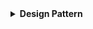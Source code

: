<details>
  <summary><strong> Design Pattern </strong></summary>




<details>
  <summary><strong> Singleton </strong></summary>

**Singleton** là một mẫu thiết kế thuộc nhóm Creational (mẫu khởi tạo), nó đảm bảo rằng một class chỉ có **một đối tượng duy nhất** được tạo ra, và cung cấp **một phương thức** để truy cập đến đối tượng đó từ bất kỳ đâu trong chương trình.

**Singleton** thường sử dụng cho những hệ thống chỉ cần một phiên bản duy nhất như: kết nối cơ sở dữ liệu, bộ nhớ đệm (cache), logger để ghi log, hoặc cấu hình hệ thống.

Các thành phần chính của Singleton:

🔍 **Private Constructor:**
+  Đảm bảo rằng không ai có thể khởi tạo đối tượng từ bên ngoài class.

🔍 **Static Instance:** 
+  Đối tượng tĩnh duy nhất của class.
+  Không thể tạo ra nhiều hơn một đối tượng của class Singleton.

🔍 **Static Method:** 
+  Phương thức để truy cập đến đối tượng duy nhất từ mọi nơi trong chương trình.

```cpp
void gpioInit();
void gpioSetPin(int pin, bool value);
void gpioReadPin(int pin);

class GpioManager{
    private:
        GpioManager(){ gpioInit(); }
        static GpioManager* instance;

    public:
        static GpioManager *getInstace(){
            if (!instance){
                instance = new GpioManager(); // 0xc8
            }
            return instance;
        }
        void setPin(int pin, bool value){ gpioSetPin(pin, value); }
        void readPin(int pin){ gpioReadPin(pin); }
};
```
Trong đó:
+  `GpioManager(){gpioInit();}`: Private Constructor đảm bảo rằng các hàm khởi tạo đối tượng sẽ không thể thực hiện bên ngoài.
+  `static GpioManager* instance`: Đây là đối tượng tĩnh duy nhất của class, đảm nhiệm quản lý đối tượng được tạo.
+  ```cpp
        static GpioManager *getInstace(){
            if (!instance){
                instance = new GpioManager(); // 0xc8
            }
            return instance;
        }
   ```
Phương thức để truy cập đến đối tượng duy nhất từ mọi nơi trong chương trình đồng thời đảm bảo rằng không thể tạo ra nhiều hơn một đối tượng trong class Singleton.

Triển khai trong `main`:
```cpp
// 0xc8 : địa chỉ cố định
GpioManager* GpioManager::instance = nullptr; 

int main(){
    GpioManager* gpioManager = GpioManager::getInstace();
    gpioManager->setPin();
    gpioManager->readPin();
    GpioManager* gpioManager2 = GpioManager::getInstace();
    return 0;
}
```

</details>




<details>
  <summary><strong> Observer </strong></summary>

**Observer** là một mẫu thiết kế thuộc nhóm **Behavioral** (mẫu hành vi), nó định nghĩa một mối quan hệ phụ thuộc **one-to-many** giữa các đối tượng, nghĩa là khi một **đối tượng thay đổi trạng thái** (Subject), tất cả các **đối tượng phụ thuộc** (Observers) vào nó sẽ được **tự động thông báo và cập nhật**.

<img width="1041" height="514" alt="image" src="https://github.com/user-attachments/assets/6f8afb23-9916-43ad-a581-41f3e1eda0d2" />

Các thành phần chính:

🔍 **Subject**:
+  Đối tượng giữ trạng thái và chịu trách nhiệm thông báo cho các Observer về sự thay đổi.
+  Cung cấp phương thức để thêm, xóa, và thông báo Observer.

🔍 **Observer**:
+  Một interface định nghĩa phương thức cập nhật dữ liệu.
+  Observer sẽ thực hiện hành động khi nhận được thông báo từ Subject.

🔍 **Concrete Observer**:
+  Là các class kế thừa từ Observer và thực hiện phương thức cập nhật dữ liệu.
+  Các class này sẽ nhận thông báo từ Subject và xử lý thông tin.

🔍 **Concrete Subject**:
+  Là class triển khai cụ thể của Subject.
+  Chứa logic để quản lý danh sách Observer và trạng thái của Subject.

Sơ đồ class của Observer:

<img width="899" height="535" alt="image" src="https://github.com/user-attachments/assets/dfb4d47c-8c53-4ea1-8a0e-cd78848c0eda" />

**Đặc điểm chính của Observer Pattern:**

🔍 **Mối quan hệ giữa Subject và Observer:**
+  Subject giữ một danh sách các Observer. 
+  Các Observer đăng ký nhận thông báo từ Subject khi có sự thay đổi trạng thái. 
+  Observer có thể thêm, xóa hoặc cập nhật trong danh sách này.

🔍 **Tự động thông báo (Push Notification):**
+  Khi trạng thái của Subject thay đổi, nó sẽ tự động thông báo cho tất cả các Observer đã đăng ký. 
+  Các Observer không cần chủ động kiểm tra trạng thái của Subject mà sẽ nhận thông báo ngay khi có thay đổi.

🔍 **Tính linh hoạt và mở rộng:**
+  Observer Pattern cho phép dễ dàng thêm hoặc xóa các Observer mà không cần thay đổi Subject.
+  Observer có thể dễ dàng ngừng nhận thông báo từ Subject bằng cách hủy đăng ký, giúp kiểm soát tốt hơn việc quản lý tài nguyên và sự kiện trong hệ thống.

🔍 **Nhiều Observer có thể theo dõi một hoặc nhiều Subject:**
+  Nhiều Observer có thể cùng theo dõi một Subject. Điều này cho phép cùng một sự kiện trong Subject có thể ảnh hưởng đến nhiều đối tượng khác nhau.
+  Một Observer có thể đăng ký để nhận thông báo từ nhiều Subject khác nhau, và mỗi Subject sẽ thông báo cho Observer khi có sự thay đổi liên quan.

Ví dụ minh họa cho Observer:
```cpp
#include <iostream>
#include <vector>
#include <string>
#include <algorithm>
using namespace std;

// Interface for observers (display, logger, etc.)
class Observer {
public:
    virtual void update(float temperature, float humidity, float light) = 0;
};

// Subject (SensorManager) holds the state and notifies observers
class SensorManager {
    float temperature;
    float humidity;
    float light;
    vector<Observer*> observers;

public:
    void registerObserver(Observer* observer) {
        observers.push_back(observer);
    }

    void removeObserver(Observer* observer) {
        observers.erase(remove(observers.begin(), observers.end(), observer), observers.end());
    }

    void notifyObservers() {
        for (auto observer : observers) {
            observer->update(temperature, humidity, light);
        }
    }

    void setMeasurements(float temp, float hum, float lightLvl) {
        temperature = temp;
        humidity = hum;
        light = lightLvl;
        notifyObservers();
    }
};

// Display component (an observer)
class Display : public Observer {
public:
    void update(float temperature, float humidity, float light) override {
       cout << "Display: Temperature: " << temperature
            << ", Humidity: " << humidity
            << ", Light: " << light << endl;
    }
};

// Logger component (an observer)
class Logger : public Observer {
public:
    void update(float temperature, float humidity, float light) override {
        cout << "Logging data... Temp: " << temperature
             << ", Humidity: " << humidity
             << ", Light: " << light << endl;
    }
};
```
Phân tích thành phần:

🌟 **Observer**: Interface dùng cho việc cập nhập nhiệt độ, độ ẩm, ánh sáng
```cpp
class Observer {
public:
    virtual void update(float temperature, float humidity, float light) = 0;
};
```

🌟 **Concrete Subject:**: Giữ các trạng thái của cảm biến như `temperature`, `humidity`, `light` và các phương thức để truy cập và thông báo cho các Observer về sự thay đổi. Chứa logic để quản lý danh sách Observer và trạng thái của Subject.
```cpp
class SensorManager {
    float temperature;
    float humidity;
    float light;
    vector<Observer*> observers;

public:
    void registerObserver(Observer* observer) {
        observers.push_back(observer);
    }

    void removeObserver(Observer* observer) {
        observers.erase(remove(observers.begin(), observers.end(), observer), observers.end());
    }

    void notifyObservers() {
        for (auto observer : observers) {
            observer->update(temperature, humidity, light);
        }
    }

    void setMeasurements(float temp, float hum, float lightLvl) {
        temperature = temp;
        humidity = hum;
        light = lightLvl;
        notifyObservers();
    }
};
```
Trong đó:

🔍 `vector<Observer*> observers;`: là danh sách (mảng động) các con trỏ của các Observer khác nhau mà cùng đăng kí vào 1 Subject.

🔍 `void registerObserver(Observer* observer)`: Phương thức dùng để đăng kí cho các Observer để theo dõi một Subject, các Observer dược đăng kí sẽ được lưu vào mảng vector `observers`.
```cpp
   void registerObserver(Observer* observer) {
        observers.push_back(observer);
    }
```

🔍 `void removeObserver(Observer* observer)`: Phương thức dùng để xóa đăng kí của một Observer mong muốn ra khỏi mảng quản lý đăng kí:
```cpp
    void removeObserver(Observer* observer) {
      observers.erase(remove(observers.begin(), observers.end(), observer), observers.end());
  }
  ```
+ `remove(observers.begin(), observers.end(), observer)`: Dùng thuật toán `remove` để "dồn" tất cả phần tử khác `observer` về đầu vector, trả về iterator trỏ đến vị trí mới của `end()` (ngay sau phần tử cuối hợp lệ).
+ `erase(remove(observers.begin(), observers.end(), observer), observers.end())`: Xóa đi các phần tử giữa iterator trỏ đến vị trí mới và vị trí cuối của mảng `observers`. Khi này con trỏ `observer` mong muốn sẽ bị xóa đi (dữ liệu được trỏ đến không bị ảnh hưởng)

🔍 `void notifyObservers()`: Gửi thông báo cho toàn bộ các Observer

🌟 **Concrete Observer**: Là các class kế thừa từ Observer và thực hiện phương thức cập nhật dữ liệu. Các class này sẽ nhận thông báo từ Subject và xử lý thông tin.
```cpp
// Display component (an observer)
class Display : public Observer {
public:
    void update(float temperature, float humidity, float light) override {
       cout << "Display: Temperature: " << temperature
            << ", Humidity: " << humidity
            << ", Light: " << light << endl;
    }
};

// Logger component (an observer)
class Logger : public Observer {
public:
    void update(float temperature, float humidity, float light) override {
        cout << "Logging data... Temp: " << temperature
             << ", Humidity: " << humidity
             << ", Light: " << light << endl;
    }
};
```

Triển khai trong main:

```cpp
int main() {
    SensorManager sensorManager;

    Display display;
    Logger logger;

    sensorManager.registerObserver(&display);
    sensorManager.registerObserver(&logger);

    sensorManager.setMeasurements(25.0, 60.0, 700.0); // Simulate sensor data update
    sensorManager.setMeasurements(26.0, 65.0, 800.0); // Another sensor update

    return 0;
}
```

+  Khởi tạo hai Observer `display` và `logger`.
+  Đăng kí cho hai Observer trên qua phương thức `registerObserver()`.
+  Mỗi khi thay đổi dữ liệu bằng phương thức `setMeasurements` thì cả 2 Observer trên sẽ đều được thông báo.

Kết quả:
```
Display: Temperature: 25, Humidity: 60, Light: 700
Logging data... Temp: 25, Humidity: 60, Light: 700
Display: Temperature: 26, Humidity: 65, Light: 800
Logging data... Temp: 26, Humidity: 65, Light: 800
```


</details>





<details>
  <summary><strong> Factory Pattern </strong></summary>

**Factory Pattern** là một mẫu thiết kế thuộc nhóm **Creational patterns**, cho phép bạn ẩn đi việc khởi tạo đối tượng cụ thể, thay vào đó cung cấp một **cơ chế chung** để khởi tạo.

Factory Pattern chia làm 3 loại:
+  Simple Factory
+  Factory Method
+  Abstract Factory




<details>
  <summary><strong> Simple Factory </strong></summary>

**Simple Factory** không khởi tạo trực tiếp các đối tượng mà sử dụng một phương thức hoặc một lớp trung gian (Factory) để quyết định loại đối tượng nào sẽ được khởi tạo dựa trên **tham số đầu vào** hoặc logic cụ thể.

```cpp
class Create
{
  	void createObject(ObjectType type)
  {
  	  if (type == “temperature”) → khởi tạo 1 đối tượng là cảm biến nhiệt độ (new Temp())
  }
}
Create create;	create.createObject(“temperature”);
```

Các thành phần chính:
+  **Product**: interface mà các class con sẽ kế thừa.
+  **Concrete Product**: Các lớp con cụ thể được tạo ra từ Product.
+  **Factory**: Một class hoặc hàm đảm nhiệm việc tạo ra các đối tượng.

<img width="996" height="550" alt="image" src="https://github.com/user-attachments/assets/98654e06-930e-4c7f-9771-79711ce4e640" />

Đặc điểm:
+  **Tính trừu tượng**: Factory Pattern ẩn đi chi tiết về cách các đối tượng được tạo ra, giúp chương trình tách biệt giữa việc khởi tạo đối tượng và việc sử dụng đối tượng đó.
+  **Tính mở rộng**: Factory Pattern giúp hệ thống dễ dàng mở rộng khi cần thêm các lớp con mới mà không làm ảnh hưởng đến mã nguồn hiện có.
+  **Tính linh hoạt**: Khi hệ thống cần thay đổi hoặc thêm mới các đối tượng cụ thể, chúng ta chỉ cần cập nhật factory mà không cần sửa đổi mã nguồn chính.
+  **Giảm sự phụ thuộc**: Factory Pattern giúp mã nguồn giảm sự phụ thuộc vào các lớp cụ thể, từ đó tăng tính module và khả năng tái sử dụng.

Ví dụ minh họa:
```cpp
#include <iostream>
#include <string>

using namespace std;

// Abstract class
class Sensor{
    public:
        virtual void readData() = 0;
};

// Temperature class
class TemperatureSensor : public Sensor{
    public:
        void readData() override {
            cout<<"reading temp data: "<<endl;
        }
};

// Humidity class
class HumiditySensor : public Sensor{
    public:
        void readData() override {
            cout<<"reading humidity data: "<<endl;
        }
};

// Factory class (Creator)
class SensorFactory{
    public:
        static Sensor* createSensor(const string& sensorType){
            if(sensorType == "temp"){
                return new TemperatureSensor();     // trả về đối tượng TemperatureSensor
            }
            else if (sensorType == "humi"){
                return new HumiditySensor();        // trả về đối tượng PressureSensor
            }
            else{
                return nullptr;                     // trả về con trỏ null
            }
        }
};


int main(int argc, char const *argv[])
{
    Sensor* sensor = SensorFactory::createSensor("humi");
    sensor->readData();
    return 0;
}
```

Trong đó:
+  `class Sensor`: Là interface mà các class con (các cảm biến được xác định rõ) sẽ kế thừa.
+  `class TemperatureSensor` và `class HumiditySensor`: Là các lớp con cụ thể được tạo ra từ `class Sensor`.
+  `class SensorFactory`: Là class đảm nhiệm việc tạo ra các đối tượng. Sử dụng phương thức `createSensor` để tạo ra các đối tượng tương ứng với `sensorType`.

Kết quả:
```
reading humidity data: 
```

</details>






<details>
  <summary><strong> Factory Method </strong></summary>

**Factory Method** được dùng để tạo đối tượng mà không chỉ định chính xác lớp cụ thể sẽ được tạo ra, thay vào đó để cho các lớp con quyết định lớp nào sẽ được khởi tạo.

Các thành phần chính:
+  **Product**: Giao diện chung cho tất cả object được tạo.
+  **Concrete Product**: Các lớp con cụ thể được tạo ra từ Product.
+  **Creator**: Khai báo phương thức khởi tạo đối tượng.
+  **Concrete Creator**: triển khai phương thức trên để tạo ra đối tượng cụ thể.

<img width="981" height="532" alt="image" src="https://github.com/user-attachments/assets/b6a5f079-77e7-4cda-86bd-9ccefe893ec7" />

Ví dụ minh họa:

```cpp
#include <iostream>
using namespace std;

// Interface for Sensor
class ISensor
{
    public:
        virtual void read_data() = 0;
};

// Temperature
class Temperature : public ISensor
{
    public:
        void read_data()
        {
            cout << "reading temperature data\n";
        }
};

// Pressure
class Pressure : public ISensor
{
    public:
        void read_data()
        {
            cout << "reading pressure data\n";
        }
};

// Humidity
class Humidity : public ISensor
{
    public:
        void read_data()
        {
            cout << "reading humidity data\n";
        }
};

// Class chứa cơ chế khởi tạo đối tượng
class SensorFactory
{
    public:
        virtual ISensor* createSensor() = 0;
};

// Class đảm nhận triển khai đối tượng Temperature
class TempFactory : public SensorFactory
{
    public:
        ISensor* createSensor()
        {
            return new Temperature();
        }
};

// Class đảm nhận triển khai đối tượng Pressure
class PressFactory : public SensorFactory
{
    public:
        ISensor* createSensor()
        {
            return new Pressure();
        }
};

// Class đảm nhận triển khai đối tượng Humidity
class HumiFactory : public SensorFactory
{
    public:
        ISensor* createSensor()
        {
            return new Humidity();
        }
};

int main()
{
    SensorFactory *create = new TempFactory();
    ISensor *sensor = create->createSensor();
    sensor->read_data();

    create = new PressFactory();
    sensor = create->createSensor();
    sensor->read_data();

    return 0;
}
```

Trong đó:
+  `class ISensor`: Giao diện chung cho việc khởi tạo các đối tượng sensor.
+  `class Temperature`, `class Pressure` và `class Humidity`: Các lớp con cảm biến cụ thể được tạo bởi `class ISensor`
+  `class SensorFactory`: Là class chứa cơ chế khởi tạo đối tượng.
+  `class TempFactory`, `class PressFactory` và `class HumiFactory`: Là các class dùng để triển khai phương thức khởi tạo đối tượng cụ thể tương ứng với từng class.

Kết quả:
```
reading temperature data
reading pressure data
```

</details>










</details>







</details>
